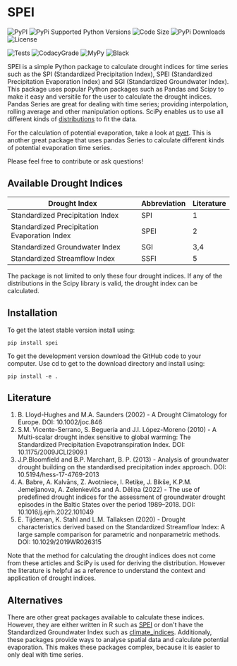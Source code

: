 # SPEI

![PyPI](https://img.shields.io/pypi/v/spei?style=flat-square) ![PyPi Supported Python Versions](https://img.shields.io/pypi/pyversions/spei?style=flat-square) ![Code Size](https://img.shields.io/github/languages/code-size/martinvonk/spei?style=flat-square) ![PyPi Downloads](https://img.shields.io/pypi/dm/spei?style=flat-square) ![License](https://img.shields.io/pypi/l/spei?style=flat-square)

![Tests](https://img.shields.io/github/actions/workflow/status/martinvonk/spei/tests.yml?style=flat-square)
![CodacyGrade](https://img.shields.io/codacy/grade/908b566912314666b84e1add22ea7d66?style=flat-square)
![MyPy](https://img.shields.io/badge/%20type_checker-mypy-%231674b1?style=flat-square)
![Black](https://img.shields.io/badge/code%20style-black-black?style=flat-square)

SPEI is a simple Python package to calculate drought indices for time series such as the SPI (Standardized Precipitation Index), SPEI (Standardized Precipitation Evaporation Index) and SGI (Standardized Groundwater Index). This package uses popular Python packages such as Pandas and Scipy to make it easy and versitile for the user to calculate the drought indices. Pandas Series are great for dealing with time series; providing interpolation, rolling average and other manipulation options. SciPy enables us to use all different kinds of [distributions](https://docs.scipy.org/doc/scipy/reference/stats.html#probability-distributions) to fit the data.

For the calculation of potential evaporation, take a look at [pyet](https://github.com/phydrus/pyet). This is another great package that uses pandas Series to calculate different kinds of potential evaporation time series.

Please feel free to contribute or ask questions!

## Available Drought Indices
| Drought Index                                | Abbreviation | Literature |
|----------------------------------------------|--------------|------------|
| Standardized Precipitation Index             | SPI          | 1          |
| Standardized Precipitation Evaporation Index | SPEI         | 2          |
| Standardized Groundwater Index               | SGI          | 3,4        |
| Standardized Streamflow Index                | SSFI         | 5          |

The package is not limited to only these four drought indices. If any of the distributions in the Scipy library is valid, the drought index can be calculated.

## Installation
To get the latest stable version install using:

`pip install spei`

To get the development version download the GitHub code to your computer. Use cd to get to the download directory and install using:

`pip install -e .`

## Literature
1.  B. Lloyd-Hughes and M.A. Saunders (2002) - A Drought Climatology for Europe. DOI: 10.1002/joc.846
2.  S.M. Vicente-Serrano, S. Beguería and J.I. López-Moreno (2010) - A Multi-scalar drought index sensitive to global warming: The Standardized Precipitation Evapotranspiration Index. DOI: 10.1175/2009JCLI2909.1
3.  J.P.Bloomfield and B.P. Marchant, B. P. (2013) - Analysis of groundwater drought building on the standardised precipitation index approach. DOI: 10.5194/hess-17-4769-2013
4.  A. Babre, A. Kalvāns, Z. Avotniece, I. Retiķe, J. Bikše, K.P.M. Jemeljanova, A. Zelenkevičs and A. Dēliņa (2022) - The use of predefined drought indices for the assessment of groundwater drought episodes in the Baltic States over the period 1989–2018. DOI: 10.1016/j.ejrh.2022.101049
5.  E. Tijdeman, K. Stahl and L.M. Tallaksen (2020) - Drought characteristics derived based on the Standardized Streamflow Index: A large sample comparison for parametric and nonparametric methods. DOI: 10.1029/2019WR026315

Note that the method for calculating the drought indices does not come from these articles and SciPy is used for deriving the distribution. However the literature is helpful as a reference to understand the context and application of drought indices.

## Alternatives

There are other great packages available to calculate these indices. However, they are either written in R such as [SPEI](https://github.com/sbegueria/SPEI) or don't have the Standardized Groundwater Index such as [climate_indices](https://github.com/monocongo/climate_indices). Additionaly, these packages provide ways to analyse spatial data and calculate potential evaporation. This makes these packages complex, because it is easier to only deal with time series.
